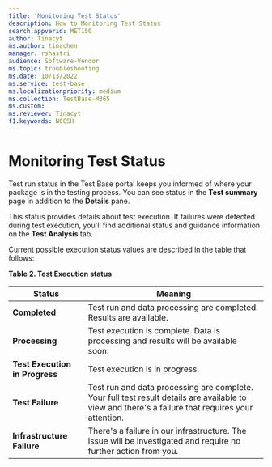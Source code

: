 ```yaml
---
title: 'Monitoring Test Status'
description: How to Monitoring Test Status
search.appverid: MET150
author: Tinacyt
ms.author: tinachen
manager: rshastri
audience: Software-Vendor
ms.topic: troubleshooting
ms.date: 10/13/2022
ms.service: test-base
ms.localizationpriority: medium
ms.collection: TestBase-M365
ms.custom:
ms.reviewer: Tinacyt
f1.keywords: NOCSH
---
```


# Monitoring Test Status

Test run status in the Test Base portal keeps you informed of where your package is in the testing process. You can see status in the **Test summary** page in addition to the **Details** pane. 

This status provides details about test execution. If failures were detected during test execution, you'll find additional status and guidance information on the **Test Analysis** tab.

Current possible execution status values are described in the table that follows:

**Table 2. Test Execution status**

|**Status**|**Meaning**|
|----|----|
|**Completed**|Test run and data processing are completed. Results are available.|
|**Processing**|Test execution is complete. Data is processing and results will be available soon.|
|**Test Execution in Progress**|Test execution is in progress.|
|**Test Failure**|Test run and data processing are complete. Your full test result details are available to view and there's a failure that requires your attention.|
|**Infrastructure Failure**|There's a failure in our infrastructure. The issue will be investigated and require no further action from you.|
